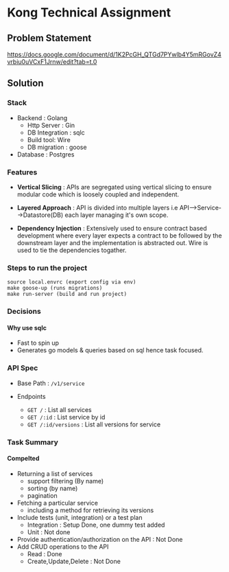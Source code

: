 # Kong Technical Assignment

## Problem Statement

https://docs.google.com/document/d/1K2PcGH_QTGd7PYwlb4Y5mRGovZ4vrbiu0uVCxF1Jrnw/edit?tab=t.0

## Solution

### Stack

- Backend : Golang
    - Http Server : Gin
    - DB Integration : sqlc
    - Build tool: Wire
    - DB migration : goose
- Database : Postgres

### Features

- **Vertical Slicing** : APIs are segregated using vertical slicing to ensure modular code which is loosely coupled and independent.

- **Layered Approach** : API is divided into multiple layers i.e API-->Service-->Datastore(DB) each layer managing it's own scope.

- **Dependency Injection** : Extensively used to ensure contract based development where every layer expects a contract to be followed by the downstream layer and the implementation is abstracted out. Wire is used to tie the dependencies togather.

### Steps to run the project

```shell
source local.envrc (export config via env)
make goose-up (runs migrations)
make run-server (build and run project)
```

### Decisions

#### Why use sqlc

- Fast to spin up
- Generates go models & queries based on sql hence task focused.

### API Spec

- Base Path : `/v1/service`

- Endpoints
    - `GET /` : List all services
    - `GET /:id` : List service by id
    - `GET /:id/versions` : List all versions for service

### Task Summary

#### Compelted

- Returning a list of services
    - support filtering (By name)
    - sorting (by name)
    - pagination
- Fetching a particular service
    - including a method for retrieving its versions
- Include tests (unit, integration) or a test plan
    - Integration : Setup Done, one dummy test added
    - Unit : Not done
- Provide authentication/authorization on the API : Not Done
- Add CRUD operations to the API
    - Read : Done
    - Create,Update,Delete : Not Done